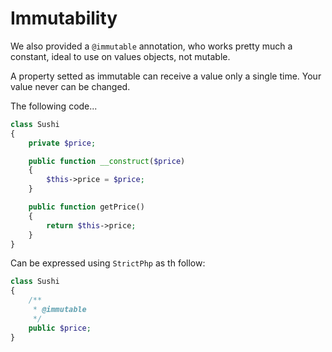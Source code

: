 # Immutability

We also provided a `@immutable` annotation, who works pretty much a constant, ideal to use on values objects, not mutable.

A property setted as immutable can receive a value only a single time. Your value never can be changed.

The following code...

```php
class Sushi
{
    private $price;

    public function __construct($price)
    {
        $this->price = $price;
    }

    public function getPrice()
    {
        return $this->price;
    }
}
```

Can be expressed using `StrictPhp` as th follow:

```php
class Sushi
{
    /**
     * @immutable
     */
    public $price;
}
```
